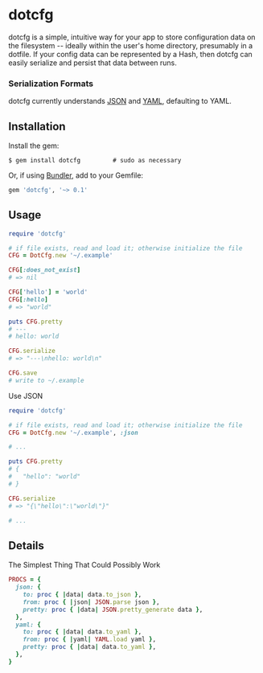 dotcfg
======
dotcfg is a simple, intuitive way for your app to store configuration data on the filesystem -- ideally within the user's home directory, presumably in a dotfile.  If your config data can be represented by a Hash, then dotcfg can easily serialize and persist that data between runs.

### Serialization Formats
dotcfg currently understands [JSON](http://json.org) and [YAML](http://yaml.org), defaulting to YAML.

Installation
------------
Install the gem:
```
$ gem install dotcfg         # sudo as necessary
```

Or, if using [Bundler](http://bundler.io/), add to your Gemfile:
```ruby
gem 'dotcfg', '~> 0.1'
```

Usage
-----
```ruby
require 'dotcfg'

# if file exists, read and load it; otherwise initialize the file
CFG = DotCfg.new '~/.example'

CFG[:does_not_exist]
# => nil

CFG['hello'] = 'world'
CFG[:hello]
# => "world"

puts CFG.pretty
# ---
# hello: world

CFG.serialize
# => "---\nhello: world\n"

CFG.save
# write to ~/.example
```

Use JSON
```ruby
require 'dotcfg'

# if file exists, read and load it; otherwise initialize the file
CFG = DotCfg.new '~/.example', :json

# ...

puts CFG.pretty
# {
#   "hello": "world"
# }

CFG.serialize
# => "{\"hello\":\"world\"}"

# ...
```

Details
-------
The Simplest Thing That Could Possibly Work
```ruby
PROCS = {
  json: {
    to: proc { |data| data.to_json },
    from: proc { |json| JSON.parse json },
    pretty: proc { |data| JSON.pretty_generate data },
  },
  yaml: {
    to: proc { |data| data.to_yaml },
    from: proc { |yaml| YAML.load yaml },
    pretty: proc { |data| data.to_yaml },
  },
}
```
